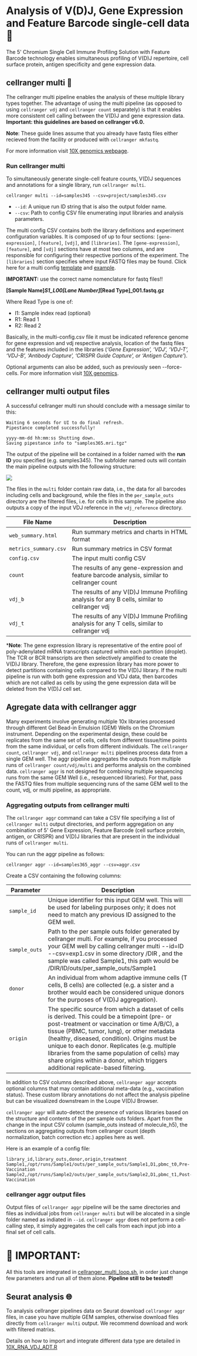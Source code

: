 # Analysis of V(D)J, Gene Expression and Feature Barcode single-cell data :art:
The 5' Chromium Single Cell Immune Profiling Solution with Feature Barcode technology enables simultaneous profiling of V(D)J repertoire, cell surface protein, antigen specificity and gene expression data.

## cellranger multi :octopus:

The cellranger multi pipeline enables the analysis of these multiple library types together. The advantage of using the multi pipeline (as opposed to using `cellranger vdj` and `cellranger count` separately) is that it enables more consistent cell calling between the V(D)J and gene expression data. **Important: this guidelines are based on cellranger v6.0.**

**Note**: These guide lines assume that you already have fastq files either recieved from the facility or produced with `cellranger mkfastq`.

For more information visit [10X genomics webpage](https://support.10xgenomics.com/single-cell-vdj/software/pipelines/latest/using/multi).

### Run cellranger multi

To simultaneously generate single-cell feature counts, V(D)J sequences and annotations for a single library, run `cellranger multi`.

````
cellranger multi --id=samples345 --csv=project/samples345.csv
````

* `--id`: A unique run ID string that is also the output folder name.
* `--csv`: Path to config CSV file enumerating input libraries and analysis parameters.

The multi config CSV contains both the library definitions and experiment configuration variables. It is composed of up to four sections: `[gene-expression]`, `[feature]`, `[vdj]`, and `[libraries]`. The `[gene-expression]`, `[feature]`, and `[vdj]` sections have at most two columns, and are responsible for configuring their respective portions of the experiment. The `[libraries]` section specifies where input FASTQ files may be found. Click here for a multi config [template](https://github.com/patriciasolesanchez/PSlab/blob/master/Single_cell_RNAseq_10x/Multi-modal/multi_config_template.csv) and [example](https://github.com/patriciasolesanchez/PSlab/blob/master/Single_cell_RNAseq_10x/Multi-modal/multi_config_example.csv).

**IMPORTANT:** use the correct name nomenclature for fastq files!!

**[Sample Name]_S1_L00[Lane Number]_[Read Type]_001.fastq.gz**

Where Read Type is one of:
* I1: Sample index read (optional)
* R1: Read 1
* R2: Read 2



Basically, in the multi-config.csv file it must be indicated reference genome for gene expression and vdj respective analysis, location of the fastq files and the features included in the libraries (*‘Gene Expression’, ‘VDJ’, ‘VDJ-T’, ‘VDJ-B’, ‘Antibody Capture’, ‘CRISPR Guide Capture’, or ‘Antigen Capture’*).

Optional arguments can also be added, such as previously seen --force-cells. For more information visit [10X genomics](https://support.10xgenomics.com/single-cell-vdj/software/pipelines/latest/using/multi).


## cellranger multi output files

A successful cellranger multi run should conclude with a message similar to this:

````
Waiting 6 seconds for UI to do final refresh.
Pipestance completed successfully!
 
yyyy-mm-dd hh:mm:ss Shutting down.
Saving pipestance info to "samples365.mri.tgz"
````

The output of the pipeline will be contained in a folder named with the **run ID** you specified (e.g. samples345). The subfolder named outs will contain the main pipeline outputs with the following structure:

![](https://support.10xgenomics.com/img/single-cell-vdj/multi-output-dir-structure.png)

The files in the `multi` folder contain raw data, i.e., the data for all barcodes including cells and background, while the files in the `per_sample_outs` directory are the filtered files, i.e. for cells in this sample. The pipeline also outputs a copy of the input VDJ reference in the `vdj_reference` directory.

| File Name            | Description                              |
|----------------------|------------------------------------------|
| `web_summary.html` | Run summary metrics and charts in HTML format |
| `metrics_summary.csv`  | Run summary metrics in CSV format        |
| `config.csv`           | The input multi config CSV               |
| `count`                | The results of any gene-expression and feature barcode analysis, similar to cellranger count |
| `vdj_b`                | The results of any V(D)J Immune Profiling analysis for any B cells, similar to cellranger vdj |
| `vdj_t`                | The results of any V(D)J Immune Profiling analysis for any T cells, similar to cellranger vdj |



***Note**: The gene expression library is representative of the entire pool of poly-adenylated mRNA transcripts captured within each partition (droplet). The TCR or BCR transcripts are then selectively amplified to create the V(D)J library. Therefore, the gene expression library has more power to detect partitions containing cells compared to the V(D)J library. If the multi pipeline is run with both gene expression and VDJ data, then barcodes which are not called as cells by using the gene expression data will be deleted from the V(D)J cell set.


## Agregate data with cellranger aggr
Many experiments involve generating multiple 10x libraries processed through different Gel Bead-in Emulsion (GEM) Wells on the Chromium instrument. Depending on the experimental design, these could be replicates from the same set of cells, cells from different tissue/time points from the same individual, or cells from different individuals. The `cellranger count`, `cellranger vdj`, and `cellranger multi` pipelines process data from a single GEM well. The aggr pipeline aggregates the outputs from multiple runs of `cellranger count/vdj/multi` and performs analysis on the combined data.
`cellranger aggr` is not designed for combining multiple sequencing runs from the same GEM Well (i.e., resequenced libraries). For that, pass the FASTQ files from multiple sequencing runs of the same GEM well to the count, vdj, or multi pipeline, as appropriate.

### Aggregating outputs from cellranger multi
The `cellranger aggr` command can take a CSV file specifying a list of `cellranger multi` output directories, and perform aggregation on any combination of 5' Gene Expression, Feature Barcode (cell surface protein, antigen, or CRISPR) and V(D)J libraries that are present in the individual runs of `cellranger multi`.

You can run the aggr pipeline as follows:
````
cellranger aggr --id=samples365_aggr --csv=aggr.csv
````

Create a CSV containing the following columns:

| Parameter   | Description                              |
|-------------|------------------------------------------|
| `sample_id`   | Unique identifier for this input GEM well. This will be used for labeling purposes only; it does not need to match any previous ID assigned to the GEM well. |
| `sample_outs` | Path to the per sample outs folder generated by cellranger multi. For example, if you processed your GEM well by calling cellranger multi --id=ID --csv=exp1.csv in some directory /DIR , and the sample was called Sample1, this path would be /DIR/ID/outs/per_sample_outs/Sample1 |
| `donor`       | An individual from whom adaptive immune cells (T cells, B cells) are collected (e.g. a sister and a brother would each be considered unique donors for the purposes of V(D)J aggregation). |
| `origin`      | The specific source from which a dataset of cells is derived. This could be a timepoint (pre- or post-treatment or vaccination or time A/B/C), a tissue (PBMC, tumor, lung), or other metadata (healthy, diseased, condition). Origins must be unique to each donor. Replicates (e.g. multiple libraries from the same population of cells) may share origins within a donor, which triggers additional replicate-based filtering. |

In addition to CSV columns described above, `cellranger aggr` accepts optional columns that may contain additional meta-data (e.g., vaccination status). These custom library annotations do not affect the analysis pipeline but can be visualized downstream in the Loupe V(D)J Browser.

`cellranger aggr` will auto-detect the presence of various libraries based on the structure and contents of the per sample outs folders. Apart from the change in the input CSV column (sample_outs instead of molecule_h5), the sections on aggregating outputs from cellranger count (depth normalization, batch correction etc.) applies here as well.

Here is an example of a config file:
````
library_id,library_outs,donor,origin,treatment
Sample1,/opt/runs/Sample1/outs/per_sample_outs/Sample1,D1,pbmc_t0,Pre-Vaccination
Sample2,/opt/runs/Sample2/outs/per_sample_outs/Sample2,D1,pbmc_t1,Post-Vaccination
````

### cellranger aggr output files
Output files of `cellranger aggr` pipeline will be the same directories and files as individual jobs from `cellranger multi` but will be alocated in a single folder named as indiated in `--id`. `cellranger aggr` does not perform a cell-calling step, it simply aggregates the cell calls from each input job into a final set of cell calls.

# :construction: IMPORTANT:
All this tools are integrated in [cellranger_multi_loop.sh](https://github.com/patriciasolesanchez/PSlab/blob/master/Single_cell_RNAseq_10x/Multi-modal/cellranger_multi_loop.sh), in order just change few parameters and run all of them alone. **Pipeline still to be tested!!**

## Seurat analysis :globe_with_meridians:

To analysis cellranger pipelines data on Seurat download `cellranger aggr` files, in case you have multiple GEM samples, otherwise download files directly from `cellranger multi` output. We recommend download and work with filtered matrixs.

Details on how to import and integrate different data type are detailed in [10X_RNA_VDJ_ADT.R](https://github.com/patriciasolesanchez/PSlab/blob/master/Single_cell_RNAseq_10x/Multi-modal/10X_RNA_ADT_VDJ.R)
